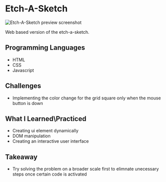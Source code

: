 # Etch-A-Sketch

![Etch-A-Sketch preview screenshot](/images/?raw=true "Etch-A-Sketch")

Web based version of the etch-a-sketch.

## Programming Languages

* HTML
* CSS
* Javascript

## Challenges

* Implementing the color change for the grid square only when the mouse button is down

## What I Learned\Practiced

* Creating ui element dynamically
* DOM manipulation
* Creating an interactive user interface

## Takeaway

* Try solving the problem on a broader scale first to elimnate unecessary steps once certain code is activated
